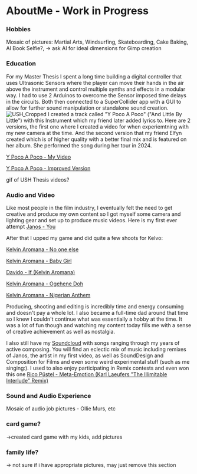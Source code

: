 # AboutMe - Work in Progress

 ### Hobbies
 Mosaic of pictures: Martial Arts, Windsurfing, Skateboarding, Cake Baking, AI Book Selfie?, 
 -> ask AI for ideal dimensions for Gimp creation

 ### Education
 For my Master Thesis I spent a long time building a digital controller that uses Ultrasonic Sensors where the player can move their hands in the air above the instrument and control multiple synths and effects in a modular way. I had to use 2 Arduinos to overcome the Sensor imposed time delays in the circuits. Both then connected to a SuperCollider app with a GUI to allow for further sound manipulation or standalone sound creation.
![USH_Cropped](https://github.com/user-attachments/assets/dfe59a69-c42f-4888-9e2b-376fc36eed84)
I created a track called "Y Poco A Poco" ("And Little By Little") with this Instrument which my friend later added lyrics to. Here are 2 versions, the first one where I created a video for when experiemtning with my new camera at the time. And the second version that my friend Elfyn created which is of higher quality with a better final mix and is featured on her album. She performed the song during her tour in 2024.

[Y Poco A Poco - My Video](https://www.youtube.com/watch?v=lOc-mtUDMb0&ab_channel=SkyBlueProductions)

[Y Poco A Poco - Improved Version](https://www.youtube.com/watch?v=MXAMKW2mtDw&ab_channel=Elfyn-Topic)

 gif of USH Thesis videos?

### Audio and Video
Like most people in the film industry, I eventually felt the need to get creative and produce my own content so I got myself some camera and lighting gear and set up to produce music videos. Here is my first ever attempt [Janos - You](https://www.youtube.com/watch?v=A9sHOheY6GU&ab_channel=Janos)

After that I upped my game and did quite a few shoots for Kelvo:

[Kelvin Aromana - No one else](https://www.youtube.com/watch?v=ojx7uw_1ZIA&ab_channel=KelvinAromana)

[Kelvin Aromana - Baby Girl](https://www.youtube.com/watch?v=rXseCvPDKAA&ab_channel=KelvinAromana)

[Davido - If (Kelvin Aromana)](https://www.youtube.com/watch?v=52m9AwQ-gtA&ab_channel=KelvinAromana)

[Kelvin Aromana - Ogehene Doh](https://www.youtube.com/watch?v=qUCWGqMJMnU&ab_channel=KelvinAromana)

[Kelvin Aromana - Nigerian Anthem](https://www.youtube.com/watch?v=IIzOdr6JOyc&ab_channel=KelvinAromana)

Producing, shooting and editing is incredibly time and energy consuming and doesn't pay a whole lot. I also became a full-time dad around that time so I knew I couldn't continue what was essentially a hobby at the time. It was a lot of fun though and watching my content today fills me with a sense of creative achievement as well as nostalgia.

I also still have my [Soundcloud](https://soundcloud.com/holgerhimmelblau) with songs ranging through my years of active composing. You will find an eclectic mix of music including remixes of Janos, the artist in my first video, as well as SoundDesign and Composition for Films and even some weird experimental stuff (such as me singing:).
I used to also enjoy participating in Remix contests and even won this one [Rico Püstel - Meta-Emotion (Karl Laeufers "The Illimitable Interlude" Remix)](https://www.amazon.com/Nauic-Rose-Rico-P%C3%BCstel/dp/B00FH6RQDQ)


### Sound and Audio Experience
Mosaic of audio job pictures - Ollie Murs, etc

### card game?
->created card game with my kids, add pictures

### family life?
-> not sure if i have appropriate pictures, may just remove this section
